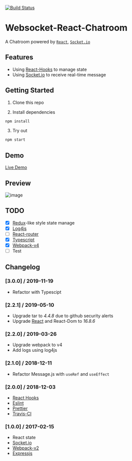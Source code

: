 [![Build Status](https://travis-ci.org/ymyqwe/Websocket-React-Chatroom.svg?branch=master)](https://travis-ci.org/ymyqwe/Websocket-React-Chatroom)

# Websocket-React-Chatroom

A Chatroom powered by [`React`](https://reactjs.org/), [`Socket.io`](https://socket.io/)

## Features

- Using [React-Hooks](https://reactjs.org/docs/hooks-intro.html) to manage state
- Using [Socket.io](https://socket.io/) to receive real-time message

## Getting Started

1. Clone this repo

2. Install dependencies

```bash
npm install
```

3. Try out

```bash
npm start
```

## Demo

[Live Demo](http://chat.yumingyuan.me)

## Preview

![image](https://github.com/ymyqwe/Websocket-React-Chatroom/raw/master/chat.gif)

## TODO

- [x] [Redux](https://github.com/reduxjs/redux)-like style state manage
- [x] [Log4js](https://github.com/log4js-node/log4js-node)
- [ ] [React-router](https://github.com/ReactTraining/react-router)
- [x] [Typescript](https://github.com/Microsoft/TypeScript)
- [x] [Webpack-v4](https://github.com/webpack/webpack)
- [ ] Test

## Changelog

### [3.0.0] / 2019-11-19

- Refactor with Typescipt

### [2.2.1] / 2019-05-10

- Upgrade tar to <i>4.4.8</i> due to github security alerts
- Upgrade [React](https://reactjs.org) and React-Dom to <i>16.8.6</i>

### [2.2.0] / 2019-03-26

- Upgrade webpack to v4
- Add logs using log4js

### [2.1.0] / 2018-12-11

- Refactor Message.js with `useRef` and `useEffect`

### [2.0.0] / 2018-12-03

- [React Hooks](https://reactjs.org/docs/hooks-intro.html)
- [Eslint](https://github.com/eslint/eslint)
- [Prettier](https://github.com/prettier/prettier)
- [Travis-CI](https://travis-ci.org/)

### [1.0.0] / 2017-02-15

- React state
- [Socket.io](https://socket.io/)
- [Webpack-v2](https://github.com/webpack/webpack)
- [Expressjs](https://github.com/expressjs/express)
